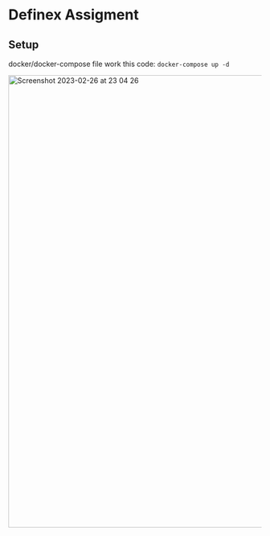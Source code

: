 # Definex Assigment

## Setup
docker/docker-compose file work this code: 
``` docker-compose up -d ``` 

<img width="898" alt="Screenshot 2023-02-26 at 23 04 26" src="https://user-images.githubusercontent.com/69505917/221434247-6d2ac694-a839-4caf-ac9d-510aae6bb19f.png">
